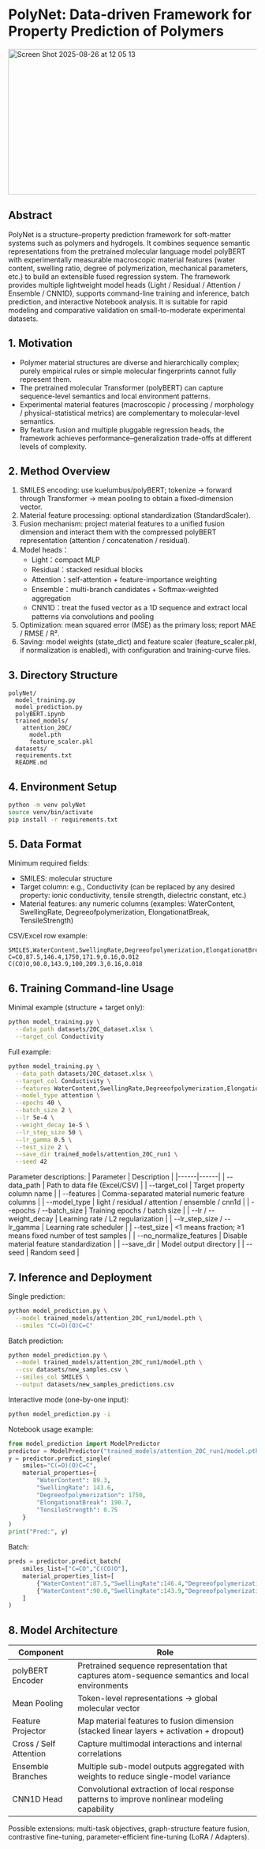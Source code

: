# PolyNet: Data-driven Framework for Property Prediction of Polymers

<img width="955" height="295" alt="Screen Shot 2025-08-26 at 12 05 13" src="https://github.com/user-attachments/assets/08c2c626-c9d9-48b3-bc8d-d4131625f66e" />

## Abstract
PolyNet is a structure–property prediction framework for soft-matter systems such as polymers and hydrogels. It combines sequence semantic representations from the pretrained molecular language model polyBERT with experimentally measurable macroscopic material features (water content, swelling ratio, degree of polymerization, mechanical parameters, etc.) to build an extensible fused regression system. The framework provides multiple lightweight model heads (Light / Residual / Attention / Ensemble / CNN1D), supports command-line training and inference, batch prediction, and interactive Notebook analysis. It is suitable for rapid modeling and comparative validation on small-to-moderate experimental datasets.

## 1. Motivation
- Polymer material structures are diverse and hierarchically complex; purely empirical rules or simple molecular fingerprints cannot fully represent them.
- The pretrained molecular Transformer (polyBERT) can capture sequence-level semantics and local environment patterns.
- Experimental material features (macroscopic / processing / morphology / physical-statistical metrics) are complementary to molecular-level semantics.
- By feature fusion and multiple pluggable regression heads, the framework achieves performance–generalization trade-offs at different levels of complexity.

## 2. Method Overview
1. SMILES encoding: use kuelumbus/polyBERT; tokenize → forward through Transformer → mean pooling to obtain a fixed-dimension vector.
2. Material feature processing: optional standardization (StandardScaler).
3. Fusion mechanism: project material features to a unified fusion dimension and interact them with the compressed polyBERT representation (attention / concatenation / residual).
4. Model heads：
   - Light：compact MLP
   - Residual：stacked residual blocks
   - Attention：self-attention + feature-importance weighting
   - Ensemble：multi-branch candidates + Softmax-weighted aggregation
   - CNN1D：treat the fused vector as a 1D sequence and extract local patterns via convolutions and pooling
5. Optimization: mean squared error (MSE) as the primary loss; report MAE / RMSE / R².
6. Saving: model weights (state_dict) and feature scaler (feature_scaler.pkl, if normalization is enabled), with configuration and training-curve files.

## 3. Directory Structure
```
polyNet/
  model_training.py
  model_prediction.py
  polyBERT.ipynb
  trained_models/
    attention_20C/
      model.pth
      feature_scaler.pkl
  datasets/
  requirements.txt
  README.md
```

## 4. Environment Setup
```bash
python -m venv polyNet
source venv/bin/activate  
pip install -r requirements.txt
```

## 5. Data Format
Minimum required fields:
- SMILES: molecular structure
- Target column: e.g., Conductivity (can be replaced by any desired property: ionic conductivity, tensile strength, dielectric constant, etc.)
- Material features: any numeric columns (examples: WaterContent, SwellingRate, Degreeofpolymerization, ElongationatBreak, TensileStrength)

CSV/Excel row example:
```
SMILES,WaterContent,SwellingRate,Degreeofpolymerization,ElongationatBreak,TensileStrength,Conductivity
C=CO,87.5,146.4,1750,171.9,0.16,0.012
C(CO)O,90.0,143.9,100,209.3,0.16,0.018
```


## 6. Training Command-line Usage
Minimal example (structure + target only):
```bash
python model_training.py \
  --data_path datasets/20C_dataset.xlsx \
  --target_col Conductivity
```

Full example:
```bash
python model_training.py \
  --data_path datasets/20C_dataset.xlsx \
  --target_col Conductivity \
  --features WaterContent,SwellingRate,Degreeofpolymerization,ElongationatBreak,TensileStrength \
  --model_type attention \
  --epochs 40 \
  --batch_size 2 \
  --lr 5e-4 \
  --weight_decay 1e-5 \
  --lr_step_size 50 \
  --lr_gamma 0.5 \
  --test_size 2 \
  --save_dir trained_models/attention_20C_run1 \
  --seed 42
```

Parameter descriptions:
| Parameter | Description |
|------|------|
| --data_path | Path to data file (Excel/CSV) |
| --target_col | Target property column name |
| --features | Comma-separated material numeric feature columns |
| --model_type | light / residual / attention / ensemble / cnn1d |
| --epochs / --batch_size | Training epochs / batch size |
| --lr / --weight_decay | Learning rate / L2 regularization |
| --lr_step_size / --lr_gamma | Learning rate scheduler |
| --test_size | <1 means fraction; ≥1 means fixed number of test samples |
| --no_normalize_features | Disable material feature standardization |
| --save_dir | Model output directory |
| --seed | Random seed |


## 7. Inference and Deployment
Single prediction:
```bash
python model_prediction.py \
  --model trained_models/attention_20C_run1/model.pth \
  --smiles "C(=O)(O)C=C"
```

Batch prediction:
```bash
python model_prediction.py \
  --model trained_models/attention_20C_run1/model.pth \
  --csv datasets/new_samples.csv \
  --smiles_col SMILES \
  --output datasets/new_samples_predictions.csv
```

Interactive mode (one-by-one input):
```bash
python model_prediction.py -i
```

Notebook usage example:
```python
from model_prediction import ModelPredictor
predictor = ModelPredictor("trained_models/attention_20C_run1/model.pth")
y = predictor.predict_single(
    smiles="C(=O)(O)C=C",
    material_properties={
        "WaterContent": 89.3,
        "SwellingRate": 143.6,
        "Degreeofpolymerization": 1750,
        "ElongationatBreak": 190.7,
        "TensileStrength": 0.75
    }
)
print("Pred:", y)
```

Batch:
```python
preds = predictor.predict_batch(
    smiles_list=["C=CO","C(CO)O"],
    material_properties_list=[
        {"WaterContent":87.5,"SwellingRate":146.4,"Degreeofpolymerization":1750,"ElongationatBreak":171.9,"TensileStrength":0.16},
        {"WaterContent":90.0,"SwellingRate":143.9,"Degreeofpolymerization":100,"ElongationatBreak":209.3,"TensileStrength":0.16}
    ]
)
```

## 8. Model Architecture
| Component | Role |
|------|------|
| polyBERT Encoder | Pretrained sequence representation that captures atom-sequence semantics and local environments |
| Mean Pooling | Token-level representations → global molecular vector |
| Feature Projector | Map material features to fusion dimension (stacked linear layers + activation + dropout) |
| Cross / Self Attention | Capture multimodal interactions and internal correlations |
| Ensemble Branches | Multiple sub-model outputs aggregated with weights to reduce single-model variance |
| CNN1D Head | Convolutional extraction of local response patterns to improve nonlinear modeling capability |

Possible extensions: multi-task objectives, graph-structure feature fusion, contrastive fine-tuning, parameter-efficient fine-tuning (LoRA / Adapters).



